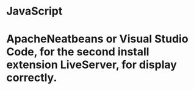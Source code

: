 # JavaScript

# ApacheNeatbeans or Visual Studio Code, for the second install extension LiveServer, for display correctly.
